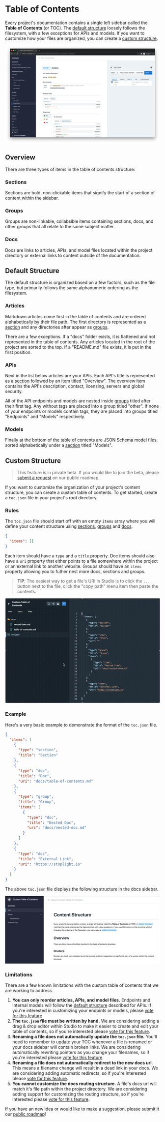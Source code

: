 # Table of Contents

Every project's documentation contains a single left sidebar called the **Table of Contents** (or TOC). The [default structure](#default-structure) loosely follows the filesystem, with a few exceptions for APIs and models. If you want to customize how your files are organized, you can create a [custom structure](#custom-structure).

![studio demo documentation](../assets/images/studio-demo-docs.png)

## Overview

There are three types of items in the table of contents structure:

### Sections

Sections are bold, non-clickable items that signify the start of a section of content within the sidebar.

### Groups

Groups are non-linkable, collabsible items containing sections, docs, and other groups that all relate to the same subject matter.

### Docs

Docs are links to articles, APIs, and model files located within the project directory or external links to content outside of the documentation.

## Default Structure

The default structure is organized based on a few factors, such as the file type, but primarily follows the same alphanumeric ordering as the filesystem.

### Articles

Markdown articles come first in the table of contents and are ordered alphabetically by their file path. The first directory is represented as a [section](#sections) and any directories after appear as [groups](#groups). 

There are a few exceptions. If a "docs" folder exists, it is flattened and not represented in the table of contents. Any articles located in the root of the project are sorted to the top. If a "README.md" file exists, it is put in the first position.

### APIs

Next in the list below articles are your APIs. Each API's title is represented as a [section](#sections) followed by an item titled "Overview". The overview item contains the API's description, contact, licensing, servers and global security. 

All of the API endpoints and models are nested inside [groups](#groups) titled after their first tag. Any without tags are placed into a group titled "other". If none of your endpoints or models contain tags, they are placed into groups titled "Endpoints" and "Models" respectively.

### Models

Finally at the bottom of the table of contents are JSON Schema model files, sorted alphabetically under a [section](#sections) titled "Models".

## Custom Structure

<!-- 
theme: warning
-->

> This feature is in private beta. If you would like to join the beta, please [submit a request](https://roadmap.stoplight.io/c/59-completely-custom-ordering-of-your-docs-sidebar) on our public roadmap.

If you want to customize the organization of your project's content structure, you can create a custom table of contents. To get started, create a `toc.json` file in your project's root directory.

### Rules

The `toc.json` file should start off with an empty `items` array where you will define your content structure using [sections](#sections), [groups](#groups) and [docs](#docs).

<!-- title: toc.json -->
```json
{
  "items": []
}
```

Each item should have a `type` and a `title` property. Doc items should also have a `uri` property that either points to a file somewhere within the project or an external link to another website. Groups should have an `items` property allowing you to futher nest more docs, sections and groups.

> **TIP**: The easiest way to get a file's URI in Studio is to click the `...` button next to the file, click the "copy path" menu item then paste the contents.

![studio copy path](../assets/images/studio-copy-path.gif)

### Example

Here's a very basic example to demonstrate the format of the `toc.json` file. 

<!--
title: toc.json
-->
```json
{
  "items": [
    {
      "type": "section",
      "title": "Section"
    },
    {
      "type": "doc",
      "title": "Doc",
      "uri": "docs/table-of-contents.md"
    },
    {
      "type": "group",
      "title": "Group",
      "items": [
        {
          "type": "doc",
          "title": "Nested Doc",
          "uri": "docs/nested-doc.md"
        }
      ]
    },
    {
      "type": "doc",
      "title": "External Link",
      "uri": "https://stoplight.io"
    }
  ]
}
```

The above `toc.json` file displays the following structure in the docs sidebar.

![custom toc example](../assets/images/custom-toc-example.png)

### Limitations

There are a few known limitations with the custom table of contents that we are working to address.

1. **You can only reorder articles, APIs, and model files.** Endpoints and internal models will follow the [default structure](#default-structure) described for APIs. If you're interested in customizing your endpints or models, please [vote for this feature](https://roadmap.stoplight.io/c/110-custom-ordering-for-endpoints-and-models).
2. **The `toc.json` file must be written by hand.** We are considering adding a drag & drop editor within Studio to make it easier to create and edit your table of contents, so if you're interested please [vote for this feature](https://roadmap.stoplight.io/c/112-table-of-contents-editor).
3. **Renaming a file does not automatically update the `toc.json` file.** You'll need to remember to update your TOC whenever a file is renamed or your docs sidebar will contain broken links. We are considering automatically rewriting pointers as you change your filenames, so if you're interested please [vote for this feature](https://roadmap.stoplight.io/c/96-automatically-rewrite-references-and-links-on-filename-change).
4. **Renaming a file does not automatically redirect to the new docs url**. This means a filename change will result in a dead link in your docs. We are considering adding automatic redirects, so if you're interested please [vote for this feature](https://roadmap.stoplight.io/c/68-automatic-redirects).
5. **You cannot customize the docs routing structure.** A file's docs url will match it's file path within the project directory. We are considering adding support for customizing the routing structure, so if you're interested please [vote for this feature](https://roadmap.stoplight.io/c/111-custom-docs-routing-structure).

If you have an new idea or would like to make a suggestion, please submit it our [public roadmap](https://roadmap.stoplight.io/tabs/7-under-consideration/submit-idea)!

